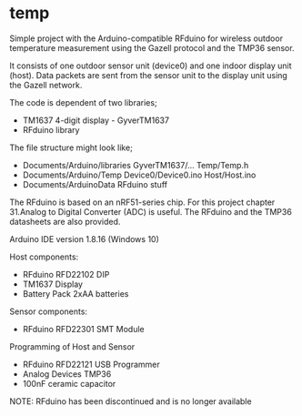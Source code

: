 # temp
Simple project with the Arduino-compatible RFduino for wireless outdoor temperature measurement using the Gazell protocol and the TMP36 sensor.

It consists of one outdoor sensor unit (device0) and one indoor display unit (host). Data packets are sent from the sensor unit to the display unit using the Gazell network.

The code is dependent of two libraries;
- TM1637 4-digit display - GyverTM1637
- RFduino library

The file structure might look like;
- Documents/Arduino/libraries
    GyverTM1637/...
    Temp/Temp.h
- Documents/Arduino/Temp
    Device0/Device0.ino
    Host/Host.ino
- Documents/ArduinoData
    RFduino stuff

The RFduino is based on an nRF51-series chip.
For this project chapter 31.Analog to Digital Converter (ADC) is useful.
The RFduino and the TMP36 datasheets are also provided.

Arduino IDE version 1.8.16 (Windows 10)

Host components:
- RFduino RFD22102 DIP
- TM1637 Display
- Battery Pack 2xAA batteries

Sensor components:
- RFduino RFD22301 SMT Module

Programming of Host and Sensor
- RFduino RFD22121 USB Programmer
- Analog Devices TMP36
- 100nF ceramic capacitor

NOTE: RFduino has been discontinued and is no longer available 
